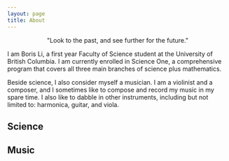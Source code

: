 ```yaml
---
layout: page
title: About
---
```


<p class="message" style="text-align:center">
    "Look to the past, and see further for the future."
</p>

I am Boris Li, a first year Faculty of Science student at the University of British Columbia. I am currently enrolled in Science One, a comprehensive program that covers all three main branches of science plus mathematics.

Beside science, I also consider myself a musician. I am a violinist and a composer, and I sometimes like to compose and record my music in my spare time. I also like to dabble in other instruments, including but not limited to: harmonica, guitar, and viola.

## Science

## Music
